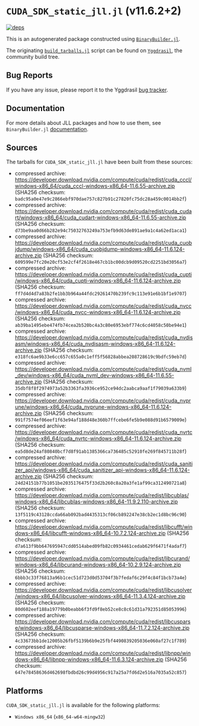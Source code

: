 # `CUDA_SDK_static_jll.jl` (v11.6.2+2)

[![deps](https://juliahub.com/docs/CUDA_SDK_static_jll/deps.svg)](https://juliahub.com/ui/Packages/CUDA_SDK_static_jll/eFajz?page=2)

This is an autogenerated package constructed using [`BinaryBuilder.jl`](https://github.com/JuliaPackaging/BinaryBuilder.jl).

The originating [`build_tarballs.jl`](https://github.com/JuliaPackaging/Yggdrasil/blob/3de8a79782c70a00e35cf152bf5aa9ee7e20a6bb/C/CUDA/CUDA_SDK_static@11.6/build_tarballs.jl) script can be found on [`Yggdrasil`](https://github.com/JuliaPackaging/Yggdrasil/), the community build tree.

## Bug Reports

If you have any issue, please report it to the Yggdrasil [bug tracker](https://github.com/JuliaPackaging/Yggdrasil/issues).

## Documentation

For more details about JLL packages and how to use them, see `BinaryBuilder.jl` [documentation](https://docs.binarybuilder.org/stable/jll/).

## Sources

The tarballs for `CUDA_SDK_static_jll.jl` have been built from these sources:

* compressed archive: https://developer.download.nvidia.com/compute/cuda/redist/cuda_cccl/windows-x86_64/cuda_cccl-windows-x86_64-11.6.55-archive.zip (SHA256 checksum: `badc95a0e47e9c2866ebf970dae757c827b91c27820fc75dc28a459c0014bb2f`)
* compressed archive: https://developer.download.nvidia.com/compute/cuda/redist/cuda_cudart/windows-x86_64/cuda_cudart-windows-x86_64-11.6.55-archive.zip (SHA256 checksum: `d73be9aa0d66b282e94c75032763249a753efb9d63de891ae9a1c4a62ed1aca1`)
* compressed archive: https://developer.download.nvidia.com/compute/cuda/redist/cuda_cuobjdump/windows-x86_64/cuda_cuobjdump-windows-x86_64-11.6.124-archive.zip (SHA256 checksum: `609599e7fc20e20cf53e2cf4f2618e467cb1bc00dcb9d09520cd2251bd3056a7`)
* compressed archive: https://developer.download.nvidia.com/compute/cuda/redist/cuda_cupti/windows-x86_64/cuda_cupti-windows-x86_64-11.6.124-archive.zip (SHA256 checksum: `ff7d4d4d7a83b2fe1bb3b964a44fdc29261470b239fc9c113e91e6b1bf1e9707`)
* compressed archive: https://developer.download.nvidia.com/compute/cuda/redist/cuda_nvcc/windows-x86_64/cuda_nvcc-windows-x86_64-11.6.124-archive.zip (SHA256 checksum: `ab39ba1495ebe474fb74cea2b520bc4a3c80e6953ebf774c6cd4058c50be94e1`)
* compressed archive: https://developer.download.nvidia.com/compute/cuda/redist/cuda_nvdisasm/windows-x86_64/cuda_nvdisasm-windows-x86_64-11.6.124-archive.zip (SHA256 checksum: `e318fc6ae9b33e6cc657c655a0c1eff5f56828abbea208728619c9bdfc59eb7d`)
* compressed archive: https://developer.download.nvidia.com/compute/cuda/redist/cuda_nvml_dev/windows-x86_64/cuda_nvml_dev-windows-x86_64-11.6.55-archive.zip (SHA256 checksum: `35dbf8f8f2974973a52b3363fa3936ce952ce94dc2aabca9aaf1f79039a633b9`)
* compressed archive: https://developer.download.nvidia.com/compute/cuda/redist/cuda_nvprune/windows-x86_64/cuda_nvprune-windows-x86_64-11.6.124-archive.zip (SHA256 checksum: `991f7574ef06eef1f63e94af188d48e360b7ffcebe6fe5b9e088d91b6579009e`)
* compressed archive: https://developer.download.nvidia.com/compute/cuda/redist/cuda_nvrtc/windows-x86_64/cuda_nvrtc-windows-x86_64-11.6.124-archive.zip (SHA256 checksum: `ea5d8de24af80840bcf7d8f91ab1385366ca736485c52910fe269f845711b28f`)
* compressed archive: https://developer.download.nvidia.com/compute/cuda/redist/cuda_sanitizer_api/windows-x86_64/cuda_sanitizer_api-windows-x86_64-11.6.124-archive.zip (SHA256 checksum: `24d24151b77b1051be2035176475f33d2b260c8a20a3fe1af99ca312490721a8`)
* compressed archive: https://developer.download.nvidia.com/compute/cuda/redist/libcublas/windows-x86_64/libcublas-windows-x86_64-11.9.2.110-archive.zip (SHA256 checksum: `13f5119c43128ccda66ab092bad4435313cf06cb892247e38cb2ec1d8bc96c90`)
* compressed archive: https://developer.download.nvidia.com/compute/cuda/redist/libcufft/windows-x86_64/libcufft-windows-x86_64-10.7.2.124-archive.zip (SHA256 checksum: `d7a613f9bb647695947cdd0514abed09fb82c0934461cedab629f6471f4adaf7`)
* compressed archive: https://developer.download.nvidia.com/compute/cuda/redist/libcurand/windows-x86_64/libcurand-windows-x86_64-10.2.9.124-archive.zip (SHA256 checksum: `6bbb3c33f76813a96b1cec51d723d0d53704f3b7fedaf6c29f4c84f1bcb73a4e`)
* compressed archive: https://developer.download.nvidia.com/compute/cuda/redist/libcusolver/windows-x86_64/libcusolver-windows-x86_64-11.3.4.124-archive.zip (SHA256 checksum: `80d602eef188a19779b0beabb6f3fd9f8eb52ce8c8c61d31a792351d85053996`)
* compressed archive: https://developer.download.nvidia.com/compute/cuda/redist/libcusparse/windows-x86_64/libcusparse-windows-x86_64-11.7.2.124-archive.zip (SHA256 checksum: `4c33673bb1de12005b26fbf5139b6b9e25fbf4490839205036e060af27c1f789`)
* compressed archive: https://developer.download.nvidia.com/compute/cuda/redist/libnpp/windows-x86_64/libnpp-windows-x86_64-11.6.3.124-archive.zip (SHA256 checksum: `647e78458636d462698fbdbd26c99d4956c917a25a7fd6d2e516a7035a52c857`)

## Platforms

`CUDA_SDK_static_jll.jl` is available for the following platforms:

* `Windows x86_64` (`x86_64-w64-mingw32`)

